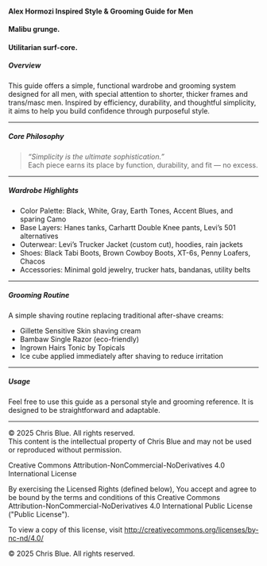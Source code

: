 #### Alex Hormozi Inspired Style & Grooming Guide for Men

#### Malibu grunge. 
#### Utilitarian surf-core. 

##### Overview  
This guide offers a simple, functional wardrobe and grooming system designed for all men, with special attention to shorter, thicker frames and trans/masc men. Inspired by efficiency, durability, and thoughtful simplicity, it aims to help you build confidence through purposeful style.

---

##### Core Philosophy  
> *“Simplicity is the ultimate sophistication.”*  
> Each piece earns its place by function, durability, and fit — no excess.

---

##### Wardrobe Highlights  
- Color Palette: Black, White, Gray, Earth Tones, Accent Blues, and sparing Camo  
- Base Layers: Hanes tanks, Carhartt Double Knee pants, Levi’s 501 alternatives  
- Outerwear: Levi’s Trucker Jacket (custom cut), hoodies, rain jackets  
- Shoes: Black Tabi Boots, Brown Cowboy Boots, XT-6s, Penny Loafers, Chacos  
- Accessories: Minimal gold jewelry, trucker hats, bandanas, utility belts  

---

##### Grooming Routine  
A simple shaving routine replacing traditional after-shave creams:  
- Gillette Sensitive Skin shaving cream  
- Bambaw Single Razor (eco-friendly)  
- Ingrown Hairs Tonic by Topicals
- Ice cube applied immediately after shaving to reduce irritation  

---

##### Usage  
Feel free to use this guide as a personal style and grooming reference. It is designed to be straightforward and adaptable.

---

© 2025 Chris Blue. All rights reserved.  
This content is the intellectual property of Chris Blue and may not be used or reproduced without permission.

Creative Commons Attribution-NonCommercial-NoDerivatives 4.0 International License

By exercising the Licensed Rights (defined below), You accept and agree to be bound by the terms and conditions of this Creative Commons Attribution-NonCommercial-NoDerivatives 4.0 International Public License ("Public License").

To view a copy of this license, visit http://creativecommons.org/licenses/by-nc-nd/4.0/

© 2025 Chris Blue. All rights reserved.